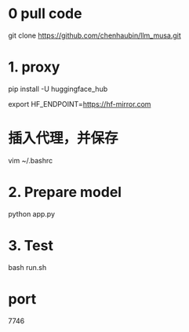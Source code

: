 # 0 pull code
git clone https://github.com/chenhaubin/llm_musa.git

# 1. proxy
pip install -U huggingface_hub

export HF_ENDPOINT=https://hf-mirror.com

# 插入代理，并保存
vim ~/.bashrc

# 2. Prepare model
python app.py

# 3. Test
bash run.sh

# port
7746